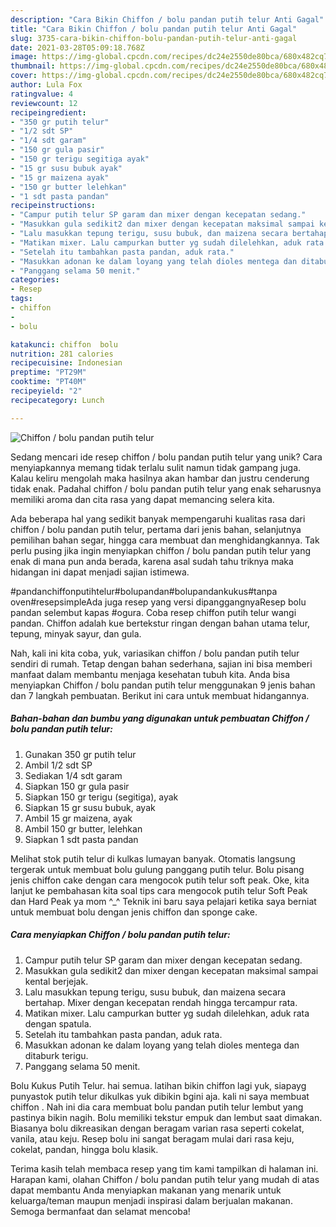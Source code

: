 ```yaml
---
description: "Cara Bikin Chiffon / bolu pandan putih telur Anti Gagal"
title: "Cara Bikin Chiffon / bolu pandan putih telur Anti Gagal"
slug: 3735-cara-bikin-chiffon-bolu-pandan-putih-telur-anti-gagal
date: 2021-03-28T05:09:18.768Z
image: https://img-global.cpcdn.com/recipes/dc24e2550de80bca/680x482cq70/chiffon-bolu-pandan-putih-telur-foto-resep-utama.jpg
thumbnail: https://img-global.cpcdn.com/recipes/dc24e2550de80bca/680x482cq70/chiffon-bolu-pandan-putih-telur-foto-resep-utama.jpg
cover: https://img-global.cpcdn.com/recipes/dc24e2550de80bca/680x482cq70/chiffon-bolu-pandan-putih-telur-foto-resep-utama.jpg
author: Lula Fox
ratingvalue: 4
reviewcount: 12
recipeingredient:
- "350 gr putih telur"
- "1/2 sdt SP"
- "1/4 sdt garam"
- "150 gr gula pasir"
- "150 gr terigu segitiga ayak"
- "15 gr susu bubuk ayak"
- "15 gr maizena ayak"
- "150 gr butter lelehkan"
- "1 sdt pasta pandan"
recipeinstructions:
- "Campur putih telur SP garam dan mixer dengan kecepatan sedang."
- "Masukkan gula sedikit2 dan mixer dengan kecepatan maksimal sampai kental berjejak."
- "Lalu masukkan tepung terigu, susu bubuk, dan maizena secara bertahap. Mixer dengan kecepatan rendah hingga tercampur rata."
- "Matikan mixer. Lalu campurkan butter yg sudah dilelehkan, aduk rata dengan spatula."
- "Setelah itu tambahkan pasta pandan, aduk rata."
- "Masukkan adonan ke dalam loyang yang telah dioles mentega dan ditaburk terigu."
- "Panggang selama 50 menit."
categories:
- Resep
tags:
- chiffon
- 
- bolu

katakunci: chiffon  bolu 
nutrition: 281 calories
recipecuisine: Indonesian
preptime: "PT29M"
cooktime: "PT40M"
recipeyield: "2"
recipecategory: Lunch

---
```



![Chiffon / bolu pandan putih telur](https://img-global.cpcdn.com/recipes/dc24e2550de80bca/680x482cq70/chiffon-bolu-pandan-putih-telur-foto-resep-utama.jpg)

Sedang mencari ide resep chiffon / bolu pandan putih telur yang unik? Cara menyiapkannya memang tidak terlalu sulit namun tidak gampang juga. Kalau keliru mengolah maka hasilnya akan hambar dan justru cenderung tidak enak. Padahal chiffon / bolu pandan putih telur yang enak seharusnya memiliki aroma dan cita rasa yang dapat memancing selera kita.

Ada beberapa hal yang sedikit banyak mempengaruhi kualitas rasa dari chiffon / bolu pandan putih telur, pertama dari jenis bahan, selanjutnya pemilihan bahan segar, hingga cara membuat dan menghidangkannya. Tak perlu pusing jika ingin menyiapkan chiffon / bolu pandan putih telur yang enak di mana pun anda berada, karena asal sudah tahu triknya maka hidangan ini dapat menjadi sajian istimewa.

#pandanchiffonputihtelur#bolupandan#bolupandankukus#tanpa oven#resepsimpleAda juga resep yang versi dipanggangnyaResep bolu pandan selembut kapas #ogura. Coba resep chiffon putih telur wangi pandan. Chiffon adalah kue bertekstur ringan dengan bahan utama telur, tepung, minyak sayur, dan gula.


Nah, kali ini kita coba, yuk, variasikan chiffon / bolu pandan putih telur sendiri di rumah. Tetap dengan bahan sederhana, sajian ini bisa memberi manfaat dalam membantu menjaga kesehatan tubuh kita. Anda bisa menyiapkan Chiffon / bolu pandan putih telur menggunakan 9 jenis bahan dan 7 langkah pembuatan. Berikut ini cara untuk membuat hidangannya.

<!--inarticleads1-->

##### Bahan-bahan dan bumbu yang digunakan untuk pembuatan Chiffon / bolu pandan putih telur:

1. Gunakan 350 gr putih telur
1. Ambil 1/2 sdt SP
1. Sediakan 1/4 sdt garam
1. Siapkan 150 gr gula pasir
1. Siapkan 150 gr terigu (segitiga), ayak
1. Siapkan 15 gr susu bubuk, ayak
1. Ambil 15 gr maizena, ayak
1. Ambil 150 gr butter, lelehkan
1. Siapkan 1 sdt pasta pandan


Melihat stok putih telur di kulkas lumayan banyak. Otomatis langsung tergerak untuk membuat bolu gulung panggang putih telur. Bolu pisang jenis chiffon cake dengan cara mengocok putih telur soft peak. Oke, kita lanjut ke pembahasan kita soal tips cara mengocok putih telur Soft Peak dan Hard Peak ya mom ^_^ Teknik ini baru saya pelajari ketika saya berniat untuk membuat bolu dengan jenis chiffon dan sponge cake. 

<!--inarticleads2-->

##### Cara menyiapkan Chiffon / bolu pandan putih telur:

1. Campur putih telur SP garam dan mixer dengan kecepatan sedang.
1. Masukkan gula sedikit2 dan mixer dengan kecepatan maksimal sampai kental berjejak.
1. Lalu masukkan tepung terigu, susu bubuk, dan maizena secara bertahap. Mixer dengan kecepatan rendah hingga tercampur rata.
1. Matikan mixer. Lalu campurkan butter yg sudah dilelehkan, aduk rata dengan spatula.
1. Setelah itu tambahkan pasta pandan, aduk rata.
1. Masukkan adonan ke dalam loyang yang telah dioles mentega dan ditaburk terigu.
1. Panggang selama 50 menit.


Bolu Kukus Putih Telur. hai semua. latihan bikin chiffon lagi yuk, siapayg punyastok putih telur dikulkas yuk dibikin bgini aja. kali ni saya membuat chiffon . Nah ini dia cara membuat bolu pandan putih telur lembut yang pastinya bikin nagih. Bolu memiliki tekstur empuk dan lembut saat dimakan. Biasanya bolu dikreasikan dengan beragam varian rasa seperti cokelat, vanila, atau keju. Resep bolu ini sangat beragam mulai dari rasa keju, cokelat, pandan, hingga bolu klasik. 

Terima kasih telah membaca resep yang tim kami tampilkan di halaman ini. Harapan kami, olahan Chiffon / bolu pandan putih telur yang mudah di atas dapat membantu Anda menyiapkan makanan yang menarik untuk keluarga/teman maupun menjadi inspirasi dalam berjualan makanan. Semoga bermanfaat dan selamat mencoba!
